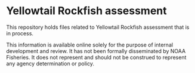 # Yellowtail Rockfish assessment
This repository holds files related to Yellowtail Rockfish assessment that is in process.

This information is available online solely for the purpose of internal development and review. It has not been formally disseminated by NOAA Fisheries. It does not represent and should not be construed to represent any agency determination or policy.